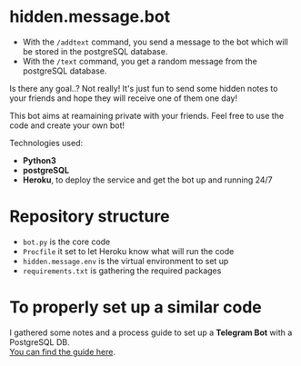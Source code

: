 # hidden.message.bot

- With the `/addtext` command, you send a message to the bot which will be stored in the postgreSQL database.
- With the `/text` command, you get a random message from the postgreSQL database.  

Is there any goal..? Not really! It's just fun to send some hidden notes to your friends and hope they will receive one of them one day!  

This bot aims at reamaining private with your friends. Feel free to use the code and create your own bot!  

Technologies used:  
- **Python3**
- **postgreSQL**
- **Heroku**, to deploy the service and get the bot up and running 24/7

# Repository structure

- `bot.py` is the core code
- `Procfile` it set to let Heroku know what will run the code
- `hidden.message.env` is the virtual environment to set up
- `requirements.txt` is gathering the required packages

# To properly set up a similar code

I gathered some notes and a process guide to set up a **Telegram Bot** with a PostgreSQL DB.  
[You can find the guide here](https://github.com/git1984/some.guides/blob/master/bots/telegram_psql_heroku.md).  

 

